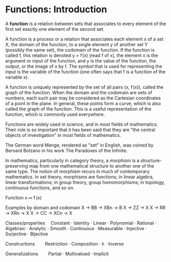 # Functions: Introduction

A **function** is a relation between sets that associates to every element of the first set exactly one element of the second set.

A function is a process or a relation that associates each element x of a set X, the domain of the function, to a single element y of another set Y (possibly the same set), the codomain of the function. If the function is called f, this relation is denoted y = f (x) (read f of x), the element x is the argument or input of the function, and y is the value of the function, the output, or the image of x by f. The symbol that is used for representing the input is the variable of the function (one often says that f is a function of the variable x).

A function is uniquely represented by the set of all pairs (x, f (x)), called the graph of the function. When the domain and the codomain are sets of numbers, each such pair may be considered as the Cartesian coordinates of a point in the plane. In general, these points form a curve, which is also called the graph of the function. This is a useful representation of the function, which is commonly used everywhere.

Functions are widely used in science, and in most fields of mathematics. Their role is so important that it has been said that they are "the central objects of investigation" in most fields of mathematics.

The German word Menge, rendered as "set" in English, was coined by Bernard Bolzano in his work The Paradoxes of the Infinite.


In mathematics, particularly in category theory, a *morphism* is a structure-preserving map from one mathematical structure to another one of the same type. The notion of morphism recurs in much of contemporary mathematics. In set theory, morphisms are functions; in linear algebra, linear transformations; in group theory, group homomorphisms; in topology, continuous functions, and so on.



Function
x ↦ f (x)

Examples by domain and codomain
X → BB → XBn → B
X → ZZ → X
X → RR → XRn → X
X → CC → XCn → X

Classes/properties 
Constant · Identity · Linear · Polynomial · Rational · Algebraic · Analytic · Smooth · Continuous · Measurable · Injective · Surjective · Bijective

Constructions  
Restriction · Composition · λ · Inverse

Generalizations  
Partial · Multivalued · Implicit
